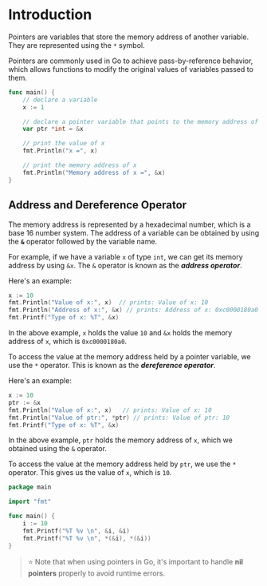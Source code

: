 # Introduction

Pointers are variables that store the memory address of another variable. They are represented using the `*` symbol. 

Pointers are commonly used in Go to achieve pass-by-reference behavior, which allows functions to modify the original values of variables passed to them.

```go
func main() {
    // declare a variable
    x := 1

    // declare a pointer variable that points to the memory address of x
    var ptr *int = &x

    // print the value of x
    fmt.Println("x =", x)

    // print the memory address of x
    fmt.Println("Memory address of x =", &x)
}
```

## Address and Dereference Operator
The memory address is represented by a hexadecimal number, which is a base 16 number system. The address of a variable can be obtained by using the **`&`** operator followed by the variable name.

For example, if we have a variable `x` of type `int`, we can get its memory address by using `&x`. The `&` operator is known as the ***address operator***.

Here's an example:

```go
x := 10
fmt.Println("Value of x:", x)  // prints: Value of x: 10
fmt.Println("Address of x:", &x) // prints: Address of x: 0xc0000180a0
fmt.Printf("Type of x: %T", &x)
```

In the above example, `x` holds the value `10` and `&x` holds the memory address of `x`, which is `0xc0000180a0`.

To access the value at the memory address held by a pointer variable, we use the `*` operator. This is known as the ***dereference operator***.

Here's an example:

```go
x := 10
ptr := &x
fmt.Println("Value of x:", x)   // prints: Value of x: 10
fmt.Println("Value of ptr:", *ptr) // prints: Value of ptr: 10
fmt.Printf("Type of x: %T", &x)
```

In the above example, `ptr` holds the memory address of `x`, which we obtained using the `&` operator. 

To access the value at the memory address held by `ptr`, we use the `*` operator. This gives us the value of `x`, which is `10`.

```go
package main

import "fmt"

func main() {
	i := 10
	fmt.Printf("%T %v \n", &i, &i)
	fmt.Printf("%T %v \n", *(&i), *(&i))
}
```

> ⭐ Note that when using pointers in Go, it's important to handle **nil pointers** properly to avoid runtime errors.